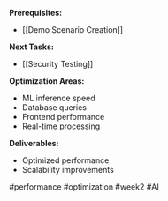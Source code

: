 **Prerequisites:**
- [[Demo Scenario Creation]]

**Next Tasks:**
- [[Security Testing]]

**Optimization Areas:**
- ML inference speed
- Database queries
- Frontend performance
- Real-time processing

**Deliverables:**
- Optimized performance
- Scalability improvements

#performance #optimization #week2 #AI